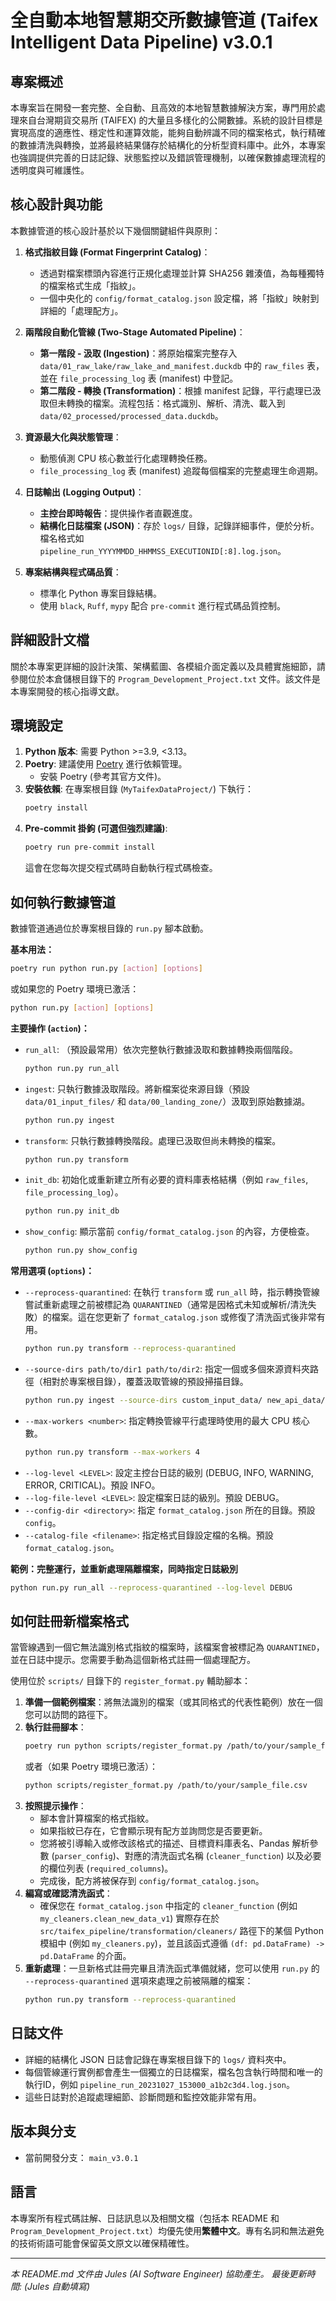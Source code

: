 # 全自動本地智慧期交所數據管道 (Taifex Intelligent Data Pipeline) v3.0.1

## 專案概述

本專案旨在開發一套完整、全自動、且高效的本地智慧數據解決方案，專門用於處理來自台灣期貨交易所 (TAIFEX) 的大量且多樣化的公開數據。系統的設計目標是實現高度的適應性、穩定性和運算效能，能夠自動辨識不同的檔案格式，執行精確的數據清洗與轉換，並將最終結果儲存於結構化的分析型資料庫中。此外，本專案也強調提供完善的日誌記錄、狀態監控以及錯誤管理機制，以確保數據處理流程的透明度與可維護性。

## 核心設計與功能

本數據管道的核心設計基於以下幾個關鍵組件與原則：

1.  **格式指紋目錄 (Format Fingerprint Catalog)**：
    *   透過對檔案標頭內容進行正規化處理並計算 SHA256 雜湊值，為每種獨特的檔案格式生成「指紋」。
    *   一個中央化的 `config/format_catalog.json` 設定檔，將「指紋」映射到詳細的「處理配方」。

2.  **兩階段自動化管線 (Two-Stage Automated Pipeline)**：
    *   **第一階段 - 汲取 (Ingestion)**：將原始檔案完整存入 `data/01_raw_lake/raw_lake_and_manifest.duckdb` 中的 `raw_files` 表，並在 `file_processing_log` 表 (manifest) 中登記。
    *   **第二階段 - 轉換 (Transformation)**：根據 manifest 記錄，平行處理已汲取但未轉換的檔案。流程包括：格式識別、解析、清洗、載入到 `data/02_processed/processed_data.duckdb`。

3.  **資源最大化與狀態管理**：
    *   動態偵測 CPU 核心數並行化處理轉換任務。
    *   `file_processing_log` 表 (manifest) 追蹤每個檔案的完整處理生命週期。

4.  **日誌輸出 (Logging Output)**：
    *   **主控台即時報告**：提供操作者直觀進度。
    *   **結構化日誌檔案 (JSON)**：存於 `logs/` 目錄，記錄詳細事件，便於分析。檔名格式如 `pipeline_run_YYYYMMDD_HHMMSS_EXECUTIONID[:8].log.json`。

5.  **專案結構與程式碼品質**：
    *   標準化 Python 專案目錄結構。
    *   使用 `black`, `Ruff`, `mypy` 配合 `pre-commit` 進行程式碼品質控制。

## 詳細設計文檔

關於本專案更詳細的設計決策、架構藍圖、各模組介面定義以及具體實施細節，請參閱位於本倉儲根目錄下的 `Program_Development_Project.txt` 文件。該文件是本專案開發的核心指導文獻。

## 環境設定

1.  **Python 版本**: 需要 Python >=3.9, <3.13。
2.  **Poetry**: 建議使用 [Poetry](https://python-poetry.org/) 進行依賴管理。
    *   安裝 Poetry (參考其官方文件)。
3.  **安裝依賴**: 在專案根目錄 (`MyTaifexDataProject/`) 下執行：
    ```bash
    poetry install
    ```
4.  **Pre-commit 掛鉤 (可選但強烈建議)**:
    ```bash
    poetry run pre-commit install
    ```
    這會在您每次提交程式碼時自動執行程式碼檢查。

## 如何執行數據管道

數據管道通過位於專案根目錄的 `run.py` 腳本啟動。

**基本用法：**

```bash
poetry run python run.py [action] [options]
```
或如果您的 Poetry 環境已激活：
```bash
python run.py [action] [options]
```

**主要操作 (`action`)：**

*   `run_all`: （預設最常用）依次完整執行數據汲取和數據轉換兩個階段。
    ```bash
    python run.py run_all
    ```
*   `ingest`: 只執行數據汲取階段。將新檔案從來源目錄（預設 `data/01_input_files/` 和 `data/00_landing_zone/`）汲取到原始數據湖。
    ```bash
    python run.py ingest
    ```
*   `transform`: 只執行數據轉換階段。處理已汲取但尚未轉換的檔案。
    ```bash
    python run.py transform
    ```
*   `init_db`: 初始化或重新建立所有必要的資料庫表格結構（例如 `raw_files`, `file_processing_log`）。
    ```bash
    python run.py init_db
    ```
*   `show_config`: 顯示當前 `config/format_catalog.json` 的內容，方便檢查。
    ```bash
    python run.py show_config
    ```

**常用選項 (`options`)：**

*   `--reprocess-quarantined`: 在執行 `transform` 或 `run_all` 時，指示轉換管線嘗試重新處理之前被標記為 `QUARANTINED`（通常是因格式未知或解析/清洗失敗）的檔案。這在您更新了 `format_catalog.json` 或修復了清洗函式後非常有用。
    ```bash
    python run.py transform --reprocess-quarantined
    ```
*   `--source-dirs path/to/dir1 path/to/dir2`: 指定一個或多個來源資料夾路徑（相對於專案根目錄），覆蓋汲取管線的預設掃描目錄。
    ```bash
    python run.py ingest --source-dirs custom_input_data/ new_api_data/
    ```
*   `--max-workers <number>`: 指定轉換管線平行處理時使用的最大 CPU 核心數。
    ```bash
    python run.py transform --max-workers 4
    ```
*   `--log-level <LEVEL>`: 設定主控台日誌的級別 (DEBUG, INFO, WARNING, ERROR, CRITICAL)。預設 INFO。
*   `--log-file-level <LEVEL>`: 設定檔案日誌的級別。預設 DEBUG。
*   `--config-dir <directory>`: 指定 `format_catalog.json` 所在的目錄。預設 `config`。
*   `--catalog-file <filename>`: 指定格式目錄設定檔的名稱。預設 `format_catalog.json`。

**範例：完整運行，並重新處理隔離檔案，同時指定日誌級別**
```bash
python run.py run_all --reprocess-quarantined --log-level DEBUG
```

## 如何註冊新檔案格式

當管線遇到一個它無法識別格式指紋的檔案時，該檔案會被標記為 `QUARANTINED`，並在日誌中提示。您需要手動為這個新格式註冊一個處理配方。

使用位於 `scripts/` 目錄下的 `register_format.py` 輔助腳本：

1.  **準備一個範例檔案**：將無法識別的檔案（或其同格式的代表性範例）放在一個您可以訪問的路徑下。
2.  **執行註冊腳本**：
    ```bash
    poetry run python scripts/register_format.py /path/to/your/sample_file.csv
    ```
    或者（如果 Poetry 環境已激活）：
    ```bash
    python scripts/register_format.py /path/to/your/sample_file.csv
    ```
3.  **按照提示操作**：
    *   腳本會計算檔案的格式指紋。
    *   如果指紋已存在，它會顯示現有配方並詢問您是否要更新。
    *   您將被引導輸入或修改該格式的描述、目標資料庫表名、Pandas 解析參數 (`parser_config`)、對應的清洗函式名稱 (`cleaner_function`) 以及必要的欄位列表 (`required_columns`)。
    *   完成後，配方將被保存到 `config/format_catalog.json`。
4.  **編寫或確認清洗函式**：
    *   確保您在 `format_catalog.json` 中指定的 `cleaner_function` (例如 `my_cleaners.clean_new_data_v1`) 實際存在於 `src/taifex_pipeline/transformation/cleaners/` 路徑下的某個 Python 模組中 (例如 `my_cleaners.py`)，並且該函式遵循 `(df: pd.DataFrame) -> pd.DataFrame` 的介面。
5.  **重新處理**：一旦新格式註冊完畢且清洗函式準備就緒，您可以使用 `run.py` 的 `--reprocess-quarantined` 選項來處理之前被隔離的檔案：
    ```bash
    python run.py transform --reprocess-quarantined
    ```

## 日誌文件

*   詳細的結構化 JSON 日誌會記錄在專案根目錄下的 `logs/` 資料夾中。
*   每個管線運行實例都會產生一個獨立的日誌檔案，檔名包含執行時間和唯一的執行ID，例如 `pipeline_run_20231027_153000_a1b2c3d4.log.json`。
*   這些日誌對於追蹤處理細節、診斷問題和監控效能非常有用。

## 版本與分支

*   當前開發分支： `main_v3.0.1`

## 語言

本專案所有程式碼註解、日誌訊息以及相關文檔（包括本 README 和 `Program_Development_Project.txt`）均優先使用**繁體中文**。專有名詞和無法避免的技術術語可能會保留英文原文以確保精確性。

---
*本 README.md 文件由 Jules (AI Software Engineer) 協助產生。*
*最後更新時間: (Jules 自動填寫)*
